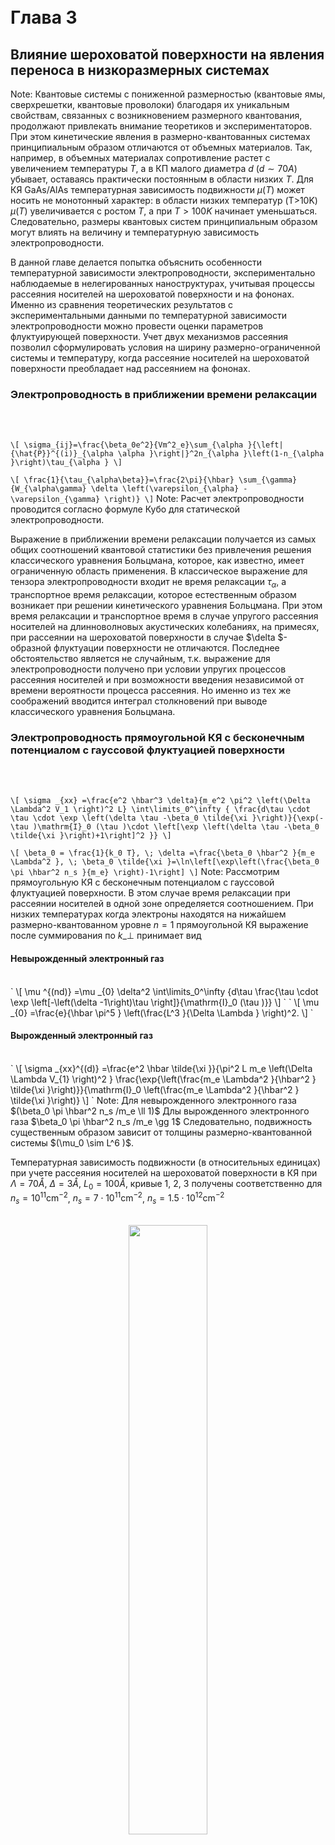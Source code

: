 <br>

<br>

# Глава 3

## **Влияние шероховатой поверхности на явления переноса в низкоразмерных системах**

Note: Квантовые системы с пониженной размерностью (квантовые ямы, сверхрешетки,
квантовые проволоки) благодаря их уникальным свойствам, связанных с
возникновением размерного квантования, продолжают привлекать внимание теоретиков
и экспериментаторов. При этом кинетические явления в размерно-квантованных
системах принципиальным образом отличаются от объемных материалов. Так,
например, в объемных материалах сопротивление растет с увеличением температуры
$T$, а в КП малого диаметра $d$ ($d \sim 70 A$) убывает, оставаясь практически
постоянным в области низких $T$. Для КЯ GaAs/AlAs температурная зависимость
подвижности $\mu (T)$ может носить не монотонный характер: в области низких
температур (T$>$10K) $\mu (T)$ увеличивается с ростом $T$, а при $T>100K$
начинает уменьшаться. Следовательно, размеры квантовых систем принципиальным
образом могут влиять на величину и температурную зависимость электропроводности.

В данной главе делается попытка объяснить особенности температурной зависимости
электропроводности, экспериментально наблюдаемые в нелегированных
наноструктурах, учитывая процессы рассеяния носителей на шероховатой поверхности
и на фононах. Именно из сравнения теоретических результатов с экспериментальными
данными по температурной зависимости электропроводности можно провести оценки
параметров флуктуирующей поверхности. Учет двух механизмов рассеяния позволил
сформулировать условия на ширину размерно-ограниченной системы и температуру,
когда рассеяние носителей на шероховатой поверхности преобладает над рассеянием
на фононах.

### Электропроводность в приближении времени релаксации

<br>

<br>

`\[ \sigma_{ij}=\frac{\beta_0e^2}{Vm^2_e}\sum_{\alpha
}{\left|{\hat{P}}^{(i)}_{\alpha \alpha }\right|}^2n_{\alpha }\left(1-n_{\alpha
}\right)\tau_{\alpha } \]`

`\[ \frac{1}{\tau_{\alpha\beta}}=\frac{2\pi}{\hbar} \sum_{\gamma}
{W_{\alpha\gamma} \delta \left(\varepsilon_{\alpha} - \varepsilon_{\gamma}
\right)} \]` Note: Расчет электропроводности проводится согласно формуле Кубо
для статической электропроводности.

Выражение в приближении времени релаксации получается из самых общих соотношений
квантовой статистики без привлечения решения классического уравнения Больцмана,
которое, как известно, имеет ограниченную область применения. В классическое
выражение для тензора электропроводности входит не время релаксации
$\tau_\alpha$, а транспортное время релаксации, которое естественным образом
возникает при решении кинетического уравнения Больцмана. При этом время
релаксации и транспортное время в случае упругого рассеяния носителей на
длинноволновых акустических колебаниях, на примесях, при рассеянии на
шероховатой поверхности в случае $\delta $-образной флуктуации поверхности не
отличаются. Последнее обстоятельство является не случайным, т.к. выражение для
электропроводности получено при условии упругих процессов рассеяния носителей и
при возможности введения независимой от времени вероятности процесса рассеяния.
Но именно из тех же соображений вводится интеграл столкновений при выводе
классического уравнения Больцмана.

### Электропроводность прямоугольной КЯ с бесконечным потенциалом с гауссовой флуктуацией поверхности

<br>

<br>

`\[ \sigma _{xx} =\frac{e^2 \hbar^3 \delta}{m_e^2 \pi^2 \left(\Delta \Lambda^2
V_1 \right)^2 L} \int\limits_0^\infty { \frac{d\tau \cdot \tau \cdot \exp
\left(\delta \tau -\beta_0 \tilde{\xi }\right)}{\exp(-\tau )\mathrm{I}_0 (\tau
)\cdot \left[\exp \left(\delta \tau -\beta_0 \tilde{\xi }\right)+1\right]^2 }}
\]`

`\[ \beta_0 = \frac{1}{k_0 T}, \; \delta =\frac{\beta_0 \hbar^2 }{m_e \Lambda^2
}, \; \beta_0 \tilde{\xi }=\ln\left[\exp\left(\frac{\beta_0 \pi \hbar^2 n_s
}{m_e} \right)-1\right] \]` Note: Рассмотрим прямоугольную КЯ с бесконечным
потенциалом с гауссовой флуктуацией поверхности. В этом случае время релаксации
при рассеянии носителей в одной зоне определяется соотношением. При низких
температурах когда электроны находятся на нижайшем размерно-квантованном уровне
$n=1$ прямоугольной КЯ выражение после суммирования по $k\_\bot$ принимает вид

#### Невырожденный электронный газ

<br>
`
\[
\mu ^{(nd)} =\mu _{0} \delta^2 \int\limits_0^\infty {d\tau \frac{\tau \cdot \exp \left[-\left(\delta -1\right)\tau \right]}{\mathrm{I}_0 (\tau )}}
\]
`
`
\[
\mu _{0} =\frac{e}{\hbar \pi^5 } \left(\frac{L^3 }{\Delta \Lambda } \right)^2.
\] 
`

<br>

#### Вырожденный электронный газ

<br>
`
\[
\sigma _{xx}^{(d)} =\frac{e^2 \hbar \tilde{\xi }}{\pi^2 L m_e \left(\Delta \Lambda V_{1} \right)^2 } \frac{\exp{\left(\frac{m_e \Lambda^2 }{\hbar^2 } \tilde{\xi }\right)}}{\mathrm{I}_0 \left(\frac{m_e \Lambda^2 }{\hbar^2 } \tilde{\xi }\right)}
\]
`
Note:
Для невырожденного электронного газа $(\beta_0 \pi \hbar^2 n_s /m_e \ll 1)$
Длы вырожденного электронного газа $\beta_0 \pi \hbar^2 n_s /m_e \gg 1$
Следовательно, подвижность существенным образом зависит от толщины размерно-квантованной системы $(\mu_0 \sim L^6 )$.

Температурная зависимость подвижности (в относительных единицах) при учете
рассеяния носителей на шероховатой поверхности в КЯ при $\Lambda =70 Å$, $\Delta
=3 Å$, $L_0 = 100 Å$, кривые 1, 2, 3 получены соответственно для $n_s = 10^{11}
\text{cm}^{-2}$, $n_s = 7 \cdot 10^{11} \text{cm}^{-2}$, $n_s = 1.5 \cdot
10^{12} \text{cm}^{-2}$

<br>
<div style="text-align: center;">
<img src="./images/fig_3_1_1.jpg" width="50%">
</div>
Note:
На рисунке (кривая 1) приведена температурная зависимость $\mu ^{(nd)} /\mu_0 $ с учетом зависимости химического потенциала от температуры . Как непосредственно следует из рисунка, при низких $T$ $(\delta \gg 1)$ подвижность практически не зависит от температуры и при высоких температурах $(\delta <1)$ с ростом $T$ увеличивается (кривая 1). Такое поведение подвижности от $L$ и $T$ экспериментально наблюдалось в GaAs/AlAs \cite{Sakaki1987}. При низких температурах $\mu ^{(nd)} =\mu_0 $, т.е. определяется только размером КЯ и параметрами флуктуирующей поверхности $\Delta $, $\Lambda $.

### Электропроводность прямоугольной КП с бесконечным потенциалом с гауссовой флуктуацией поверхности

<br>
`
\[
\frac{1}{\tau _{\alpha } } =\frac{(\Delta \tilde{V}_0 )^2 m\Lambda \sqrt{\pi } }{\hbar^3 \left|k_x \right|} \left\{1+ \exp\left[-\left(k_x \Lambda \right)^2 \right]\right\}
\]
`

`\[ \sigma_{xx} =\frac{2 e^2 \hbar^3 \delta }{m^2 \pi^2 \sqrt{\pi } R_0^2
(\Delta \Lambda \tilde{V}_1 )^2 \Lambda } \int \limits_0^{\infty }{d\tau
\frac{\tau \cdot \exp(\delta \tau -\beta_0 \tilde{\xi })}{\left[ \exp(-\tau
)+1\right] \cdot \left[ \exp(\delta \tau -\beta_0 \tilde{\xi })+1\right]^2 }}
\]`

`\[ \int\limits_0^{\infty }{\frac{dx}{\exp \left(x^2 -\beta_0 \tilde{\xi
}\right)+1}} =\frac{n_l \pi \hbar \sqrt{\beta_0 } }{\sqrt{8m} } \]` Note: Для КП
потенциал взаимодействия носителей с шероховатой поверхностью определяется выше
и в случае гауссовской флуктуации поверхности с учетом волновых функций для
квантовой проволоки время релаксации легко вычисляется и $\tau_{\alpha }^{-1} $
принимает следующий вид:

Выражение для электропроводности:

Концентрация носителей находится из условия суммирования по всем уровням функции
распределения.

Температурная зависимость подвижности (в относительных единицах) при учете
рассеяния носителей на шероховатой поверхности в КП при $\Lambda =20 Å$, $\Delta
=2 Å$, $R_0=100 Å$, кривые 1, 2, 3 получены соответственно для $n_l = 10^5
\text{cm}^{-1}$, $n_l = 5 \cdot 10^5 \text{cm}^{-1}$,$n_s = 10^6 \text{cm}^{-1}$

<br>
<div style="text-align: center;">
<img src="./images/fig_3_1_2.jpg" width="50%">
</div>
Note:
На рисунке представлена температурная зависимость электропроводности (в относительных единицах) в КП с учетом зависимости химического потенциала от концентрации носителей и температуры. Для невырожденного электронного газа (кривая 1 на рисунке) электропроводность описывается корневой зависимостью от температуры.

Из рисунков следует, что электропроводность при рассеянии носителей на
шероховатой поверхности размерно-квантованной системы в области низких
температур слабо (для невырожденных квантовых систем) или вообще не зависит (для
вырожденного электронного газа) от T. При этом с ростом T $\sigma \_{xx} $, а
следовательно и подвижность, начинает увеличиваться. Однако как показывают
экспериментальные исследования при высоких температурах подвижность уменьшается.
Следовательно «включается» другой механизм рассеяния носителей, например, на
колебаниях решетки. Поэтому для последовательного сравнения теории с
экспериментом рассмотрим температурную зависимость электропроводности с учетом
двух механизмов рассеяния (на шероховатой поверхности и на фононах). Это
обстоятельство позволяет исследовать поведение подвижности в широкой области
температур ($T\le 200\text{K}$).

### Учет двух механизмов рассеяния

<br>
`
\[
\sigma _{xx} =\frac{\beta_0 e^2 }{Vm^2 } \sum _{\alpha }\left|\hat{p}_{\alpha \alpha }^{(x)} \right|^2 \frac{\tau _{\alpha } \tau_{\alpha }^f }{\tau_{\alpha } +\tau_{\alpha }^f } n_{\alpha } \left(1-n_{\alpha } \right)
\]
`

`\[ \frac{1}{\tau_{\alpha }^f } = \frac{3 E_1^2 m}{\beta_0 \hbar^3 \rho \nu^2 L}
\]`

`\[ \sigma _{xx} =\frac{e^2 \hbar^3 }{\pi^2 m^2 \left(\Delta \Lambda^2 V_1
\right)^2 L} \delta^2 \gamma \times \\ \times \int\limits_0^{\infty }{d\tau
\frac{\tau \cdot \exp (\delta \tau -\beta \tilde{\xi })}{\left[\delta \gamma
\cdot \exp(-\tau ) \mathrm{I}_0 (\tau )+1\right]\cdot \left[\exp(\delta \tau
-\beta \tilde{\xi })+1\right]^2 }} \]`

`\[ \delta =\frac{\hbar^2 \beta_0 }{m \Lambda^2 }, \; \gamma =\frac{\pi m\rho
\nu^2 L}{3\hbar^2 E_1^2 } \left(\Delta \Lambda^2 V_1 \right)^2 . \]` Note:
Выражение для электропроводности с учетом двух механизмов рассеяния имеет вид:

$\tau$ - время релаксации, определяемое рассеянием электронов на шероховатой
поверхности, $\tau^f $ - время релаксации, связанное с рассеянием электрона на
фононах.

Для КП с бесконечным потенциалом для нижайшей зоны проводимости:

$\gamma$ показывается отношение времен релаксации

#### Невырожденный электронный газ

<br>
`
\[
\mu ^{(nd)} =\mu_0 \cdot \delta^3 \gamma \int\limits_0^{\infty}{d\tau \frac{\tau \cdot \exp(-\tau \delta )}{\delta \gamma \cdot \exp(-\tau ) \mathrm{I}_0 (\tau )+1}}
\]
`

<br>

<br>

#### Вырожденный электронный газ

<br>
`
\[
\sigma _{xx}^{(d)} =\frac{e^2 \hbar^3 }{\pi^2 m^2 \left(\Delta \Lambda^2 V_0 \right)^2 L} \cdot 
\frac{\delta \gamma \cdot \delta_0 }{\delta \gamma \cdot \mathrm{I}_0 \left(\delta_0 \right)\exp\left(-\delta_0 \right)+1} 
\]
`
Note:
Для невырожденного электронного газа подвижность определяется соотношением:

Для случая вырожденного электронного газа:

Температурная зависимость подвижности (в относительных единицах) при учете
рассеяния носителей на шероховатой поверхности и фононах в КЯ при $\Lambda =70
Å$, $\Delta =3 Å$, $L\_{0}=100 Å$, кривые 1, 2, 3 получены соответственно для
$n_s = 10^{11} \text{cm}^{-2}$, $n_s = 7 \cdot 10^{11} \text{cm}^{-2}$, $n_s =
1.5 \cdot 10^{12} \text{cm}^{-2}$

<br>

<div style="text-align: center;">
<img src="./images/fig_3_1_3.jpg" width="50%">
</div>
Note:
На рисунке приведена температурная зависимость подвижности (в относительных единицах) для различных концентраций носителей в прямоугольной КЯ. Для невырожденного электронного газа (кривая 1) подвижность немонотонным образом зависит от T, что экспериментально наблюдалось в КЯ GaAs/AlAs. Заметим, что с ростом ширины КЯ уменьшается влияние рассеяния носителей на шероховатости поверхности, поэтому максимум подвижности смещается в область низких температур. Кривые 2, 3 описывают температурную зависимость подвижности для вырожденного электронного газа. При низких T подвижность практически не зависит от температуры и с ее ростом уменьшается. Именно такое поведение подвижности от температуры экспериментально наблюдалось в инверсионных слоях Si для вырожденного электронного газа.

### Рассеяние носителей на шероховатой поверхности в магнитном поле в КЯ

<br>
Продольное магнитное поле ($\boldsymbol{\mathbf{H}} \parallel OX$, размерное квантование по $OZ$)
<br>

`\[ \Psi^{(c)}_{k_x,k_y,n}(x,y,z)=\frac{e^{ik_x x}}{\sqrt{L_x}}\frac{e^{ik_y
y}}{\sqrt{L_y}}{\left(\frac{\lambda }{\pi
}\right)}^{\frac{1}{4}}\frac{1}{\sqrt{2^n n!}}H_n\left[(z-z_0)\sqrt{\lambda
}\right]e^{-\frac{\lambda }{2}(z-z_0)^2} \]` <br> `\[ E_{\alpha }=\frac{\hbar^2
k^2_x}{2m_e}+{\left(\frac{\omega }{\Omega }\right)}^2\frac{\hbar^2 k^2_y}{2m_e}
+\hbar\Omega \left(n+\frac{1}{2}\right) \]`

обозначения `\[ \lambda =\frac{m_e\Omega }{\hbar },\; \Omega
=\sqrt{\omega^2+\omega^2_c},\; z^{(c)}_0=-\frac{\hbar \omega_c k_x}{m_e
\Omega^2} \]` Note: Рассмотрим особенности электропроводности, возникающие в в
квантовых ямах в присутствии однородного магнитного поля напряжённостью $H$.
Волновые функции и собственные значения в таких системах известны и имеют вид
($H \parallel OX$, размерное квантование по $OZ$): $\hbar \omega $ - шаг
пространственного квантования $\omega_c$ - циклотронная частота.

#### Взаимодействие с шероховатой поверхностью

<br>

`\[ V_{\alpha} = \frac{\partial E_{\alpha }}{\partial L}=\hbar
\left[\frac{\hbar\omega}{m_e \Omega^2} {\left(\frac{\omega_c}{\Omega }\right)}^2
k^2_y+\frac{\omega}{\Omega} \left(n+\frac{1}{2}\right)\right]
\frac{\partial\omega}{\partial L} \]`

`\[ \frac{1}{\tau_{\alpha }}=\frac{\gamma_0 m_e
V_n^2}{\hbar^3}\left(\frac{\Omega }{\omega }\right) \]`

`\[ P^{(x)}_{\alpha\beta} =\hbar k_x \delta_{\alpha\beta}. \]`

<br>

`\[ \sigma_{xx} = \frac{e^2 k_0 T \hbar}{\pi \gamma_0 m_e L 4 V^2_0}
\sum_n{\frac{\ln{\left\{\exp{\left[\beta \left(\widetilde{\xi}-\hbar \Omega
n\right)\right]}+1\right\}}}{\left(n+\frac{1}{2}\right)}^2} \]` Note: Первым
слагаемым можно пренебречь когда

$\frac{\hbar^2}{2m_e}k^2_y \ll \hbar \Omega$

Последнее неравенство, как правило выполняется т.к. рассеяние на шероховатой
поверхности вносит заметный вклад при низких температурах и заметном размерном
квантовании. Тогда

время релаксации принимает вид:

Для вычисления электропроводности вдоль магнитного поля необходим матричный
элемент импульса, который описывается соотношением:

Выражение для электропроводности для данного случая имеет вид:

Электропроводность в квантовом пределе, когда все носители находятся на нижайшем
уровне Ландау

<br>

`\[ \sigma_{xx} =\frac{e^2 \hbar^3 n_e}{m^2 \gamma V_0^2 } \left[\frac{\omega
}{\Omega } \right] \]`

<br>

<br>

Подвижность

<br>

`\[ \mu _{xx} =\frac{4e\hbar }{m^2 \gamma } \left(\frac{\partial \omega
}{\partial L} \right)^{-2} \left[1+\left(\frac{\omega_c}{\omega } \right)^2
\right]^{\frac{1}{2} } \]` Note: Заметим, что подвижность в
размерно-ограниченных системах при учёте рассеяния носителей на длинноволновых
колебаниях с ростом магнитного поля уменьшается. Это связано с ростом
локализации зонных электронов. В противоположность этому, (как следует из
формулы) в случае рассеяния на шероховатой поверхности с ростом магнитного поля
увеличивается. Такое поведение зависимости подвижности от продольного магнитного
поля может быть понято из следующих соображений. В параболической квантовой яме
радиус локализации электрона с ростом напряженности магнитного поля уменьшается,
число носителей тока, рассеивающихся на шероховатой поверхности
размерно-ограниченной системы, становится меньше, что и приводит к росту
подвижности.

### Поперечное магнитное поле

<br>

`\[ P^{(y)}_{\alpha\beta} = {\left(\frac{\omega}{\Omega}\right)}^2 \hbar k_y
\delta_{\alpha\beta} - \frac{m_e \omega_c}{\sqrt{2\lambda}} \left(\sqrt{n+1}
\delta_{n-1,n'} + \sqrt{n} \delta_{n+1,n'} \right) \delta_{k_x k'_x} \delta_{k_y
k'_y} \]`

<br>

Подвижность в диагональном приближении

`\[ \mu_{yy} =\frac{4e\hbar }{m^{2} \gamma } \left(\frac{\partial \omega
}{\partial L} \right)^{-2} \left[1+\left(\frac{\omega _{c} }{\omega }
\right)^{2} \right]^{-\frac{3}{2} } \]`

<br>

`\[ \left(\frac{\omega_c}{\omega } \right)^2 \gg 1 \Rightarrow \mu_{xx} \sim
\frac{1}{H} \]` Note: В поперечном магнитном поле в плоскости квантовой ямы
матричные элементы обобщённого импульса, входящие в общее выражение для
электропроводности $\sigma_{yy}$ определяются следующим образом:

Следовательно, матричный элемент обобщенного импульса имеет как диагональные
элементы (первое слагаемое), так и недиагональные элементы по квантовому числу
размерно-магнитного квантования (второе слагаемое). Заметим, что диагональный
матричный элемент возникает только в размерно-ограниченных системах (при $\omega
\to 0$ это слагаемое отсутствует).

Подвижность с учётом только диагонального слагаемого в матричном элементе
обобщенного импульса(т.к. оно много больше недиагонального) имеет вид:

Следовательно, с ростом магнитного поля подвижность уменьшается и при

Такое поведение подвижности от $H$ связано с тем, что в скрещенных магнитном и
электрическом полях носители с дрейфовой скоростью перемещаются вдоль оси
пространственного квантования по трохоиде, поэтому активно участвуют в процессах
рассеяния на шероховатостях поверхности размерно-квантовой системы.

### Рассеяние носителей на шероховатой поверхности в магнитном поле в КП

<br>

`\[ \sigma _{xx} =\frac{4\hbar e^{2} }{2\beta \pi sm\gamma _{0} } \sum _{n\nu
}\frac{1}{V_{n\nu }^{2} } \ln \left[1+\exp (\beta \xi _{n\nu } ) \right] \]`

`\[ V_{\alpha } =\frac{4}{\left[4+\delta^2 \right]^{\frac{1}{2} } }
\left[n+\frac{1}{2} +\frac{\left|\nu \right|}{2} \right]\frac{\partial (\hbar
\omega )}{\partial R_0 } \]`

`\[ \sum_{n\nu} \int\limits_0^{\infty}\frac{dx}{1+e^{x^2 -\beta \xi_{n\nu } } }
= \frac{\pi n_e }{2} \left(\frac{\hbar^2 \beta }{2m} \right)^{\frac{1}{2} } \]`
Note: Рассмотрим электропроводность в квантовых проволоках в однородном
магнитном поле. Электропроводность в рассматриваемой модели параболической КП
принимает вид:

При этом $\xi \_{n\nu }$ определяется из уравнения для химического потенциала
параболической квантовой проволоки:

#### Подвижность невырожденного электронного газа

<br>

`\[ \mu_x^{\left(nd\right)} =\frac{eR_0^{4} \left[4+\left(\frac{\omega_c
}{\omega } \right)^2 \right]}{4 \gamma_0 \left(\Delta E_c \right)\sqrt{2m_e\beta
\pi } } \]`

<br>

<br>

#### Подвижность невырожденного электронного газа

<br>

`\[ \mu_x^{(d)} =\frac{e\pi \left[4+\left(\frac{\omega_c }{\omega } \right)^2
\right] n_e \hbar R_0^4 }{8m_e\gamma_0 \left(\Delta E_c \right)} \]` Note:
Подвижность невырожденного электронного газа когда все носители находятся в
основном размерно-квантованном состоянии ($n=\nu =0$) записывается в виде:

Для вырожденного электронного газа

Следовательно, в продольном магнитном поле, подвижность, увеличивается ~$H^2 $ и
существенным образом зависит от радиуса квантовой проволоки ($\mu \_{x} \sim
R_0^4 $). Если для невырожденного электронного газа подвижность увеличивается с
ростом температуры, то для вырожденной размерно-квантовой проволоки подвижность
при низких температурах не зависит от $T$.

Зависимость относительного сопротивления от магнитного поля для нанопроволоки
висмута ($d=80 \text{ nm}$, $T=4.2\text{ K}$). Пунктирной линией показана
зависимость $R(H)/R(0)$ при учете рассеяния носителей на поверхности, сплошной
линией — при учете рассеяния носителей на шероховатой поверхности и акустических
фононах. <br>

<div style="text-align: center;">
<img src="./images/fig_3_2_1.jpg" width="50%">
</div>
Note:
На рисунке представлена зависимость сопротивления (в относительных единицах) от напряженности магнитного поля с учетом рассеяния носителей на шероховатой поверхности (пунктирная линия). Сплошной линией представлена зависимость относительного сопротивления от магнитного поля для нанопроволок висмута с учетом рассеяния на шероховатой поверхности и при упругом рассеянии на акустических фононах. Именно, такая зависимость сопротивления от магнитного поля экспериментально наблюдалась в работе \cite{Nikolaeva2004}.
